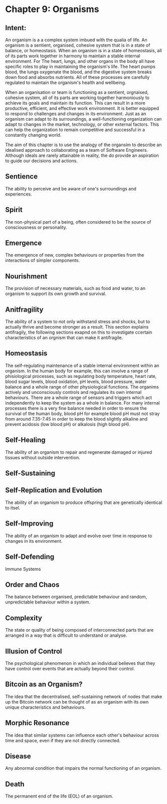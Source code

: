 # Chapter 9: Organisms

## Intent:
An organism is a a complex system imbued with the qualia of life.  An organism is a sentient, organised, cohesive system that is in a state of balance, or homeostasis.  When an organism is in a state of homeostasis, all of its parts work together in harmony to maintain a stable internal environment.  For The heart, lungs, and other organs in the body all have specific roles to play in maintaining the organism's life.  The heart pumps blood, the lungs oxygenate the blood, and the digestive system breaks down food and absorbs nutrients.  All of these processes are carefully regulated to maintain the organism's health and wellbeing.

When an organisation or team is functioning as a sentient, orgnaised, cohesive system, all of its parts are working together harmoniously to achieve its goals and maintain its function.  This can result in a more productive, efficient, and effective work environment.  It is better equipped to respond to challenges and changes in its environment.  Just as an organism can adapt to its surroundings, a well-functioning organization can adapt to changes in the market, technology, or other external factors.  This can help the organization to remain competitive and successful in a constantly changing world.

The aim of this chapter is to use the analogy of the organsim to describe an idealised approach to collaborating as a team of Software Engineers.  Although ideals are rarely attainable in reality, the do provide an aspiration to guide our decisions and actions.

## Sentience
The ability to perceive and be aware of one's surroundings and experiences.

## Spirit
The non-physical part of a being, often considered to be the source of consciousness or personality.

## Emergence
The emergence of new, complex behaviours or properties from the interactions of simpler components.

## Nourishment
The provision of necessary materials, such as food and water, to an organism to support its own growth and survival.

## Anitfragility
The ability of a system to not only withstand stress and shocks, but to actually thrive and become stronger as a result.  This section explains antifragily, the following sections exapnd on this to investigate ccertain characteristics of an orgnism that can make it antifragile.

## Homeostasis
The self-regulating maintenance of a stable internal environment within an organism.  In the human body for example, this can involve a range of phisiological processes, such as regulating body temperature, heart rate, blood sugar levels, blood oxidation, pH levels, blood pressure, water balance and a whole range of other physiological functions. The organims actively and unconsciously controls and regulates its own internal behaviours.  There are a whole range of sensors and triggers which act independently to keep the system as a whole in balance.  For many internal processes there is a very fine balance needed in order to ensure the survival of the human body, blood pH for example blood pH must not stray from around 7.35-7.45 in order to keep the blood slightly alkaline and prevent acidosis (low blood pH) or alkalosis (high blood pH).  

## Self-Healing
The ability of an organism to repair and regenerate damaged or injured tissues without outside intervention.

## Self-Sustaining

## Self-Replication and Evolution
The ability of an organism to produce offspring that are genetically identical to itsel.

## Self-Improving
The ability of an organism to adapt and evolve over time in response to changes in its environment.

## Self-Defending
Immune Systems

## Order and Chaos
The balance between organised, predictable behaviour and random, unpredictable behaviour within a system.

## Complexity
The state or quality of being composed of interconnected parts that are arranged in a way that is difficult to understand or analyse.

## Illusion of Control
The psychological phenomenon in which an individual believes that they have control over events that are actually beyond their control.

## Bitcoin as an Organism?
The idea that the decentralised, self-sustaining network of nodes that make up the Bitcoin network can be thought of as an organism with its own unique characteristics and behaviours.

## Morphic Resonance
The idea that similar systems can influence each other's behaviour across time and space, even if they are not directly connected.

## Disease
Any abnormal condition that impairs the normal functioning of an organism.

## Death
The permanent end of the life (EOL) of an organism.
